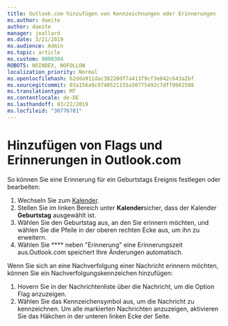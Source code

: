 ```yaml
---
title: Outlook.com hinzufügen von Kennzeichnungen oder Erinnerungen
ms.author: daeite
author: daeite
manager: joallard
ms.date: 3/21/2019
ms.audience: Admin
ms.topic: article
ms.custom: 9000304
ROBOTS: NOINDEX, NOFOLLOW
localization_priority: Normal
ms.openlocfilehash: 62dda911dac38220df7a413f9cf3e042c643a2bf
ms.sourcegitcommit: 03a156a9c9740521155a30775492c7dff0982588
ms.translationtype: MT
ms.contentlocale: de-DE
ms.lasthandoff: 03/22/2019
ms.locfileid: "30776781"
---
```

# <a name="adding-flags-and-reminders-in-outlookcom"></a>Hinzufügen von Flags und Erinnerungen in Outlook.com

So können Sie eine Erinnerung für ein Geburtstags Ereignis festlegen oder bearbeiten:

1. Wechseln Sie zum [Kalender](https://outlook.live.com/calendar/).
1. Stellen Sie im linken Bereich unter **Kalender**sicher, dass der Kalender **Geburtstag** ausgewählt ist.
1. Wählen Sie den Geburtstag aus, an den Sie erinnern möchten, und wählen Sie die Pfeile in der oberen rechten Ecke aus, um ihn zu erweitern.
1. Wählen Sie **** neben "Erinnerung" eine Erinnerungszeit aus.Outlook.com speichert Ihre Änderungen automatisch.

Wenn Sie sich an eine Nachverfolgung einer Nachricht erinnern möchten, können Sie ein Nachverfolgungskennzeichen hinzufügen:

1. Hovern Sie in der Nachrichtenliste über die Nachricht, um die Option Flag anzuzeigen.
1. Wählen Sie das Kennzeichensymbol aus, um die Nachricht zu kennzeichnen. Um alle markierten Nachrichten anzuzeigen, aktivieren Sie das Häkchen in der unteren linken Ecke der Seite.
